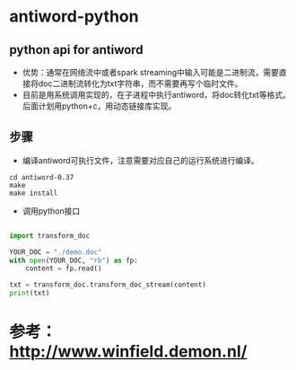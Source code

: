 # antiword-python
## python api for antiword

- 优势：通常在网络流中或者spark streaming中输入可能是二进制流，需要直接将doc二进制流转化为txt字符串，而不需要再写个临时文件。
- 目前是用系统调用实现的，在子进程中执行antiword，将doc转化txt等格式。 后面计划用python+c，用动态链接库实现。

## 步骤
- 编译antiword可执行文件，注意需要对应自己的运行系统进行编译。

```
cd antiword-0.37
make
make install
```

- 调用python接口
```python

import transform_doc

YOUR_DOC = "./demo.doc"
with open(YOUR_DOC, "rb") as fp:
    content = fp.read()

txt = transform_doc.transform_doc_stream(content)
print(txt)

```

# 参考：http://www.winfield.demon.nl/



